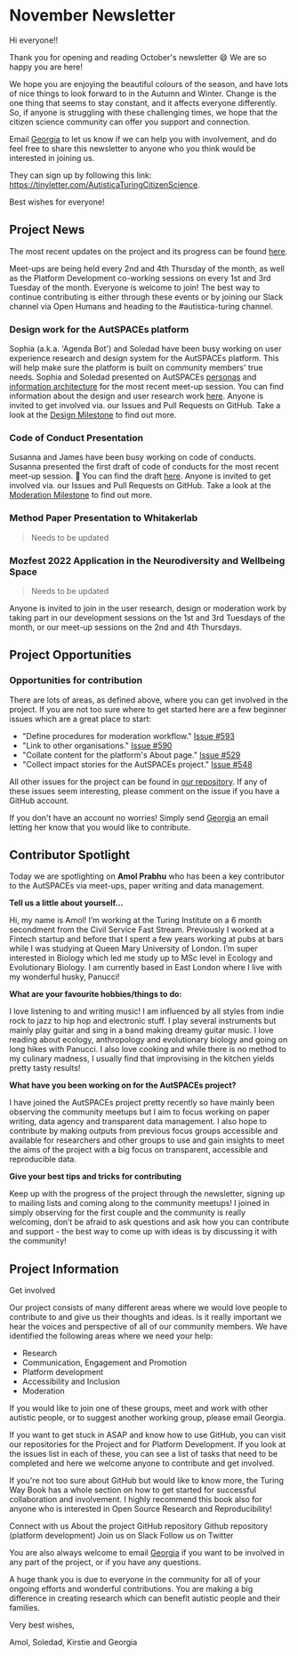 # November Newsletter

Hi everyone!!

Thank you for opening and reading October's newsletter 😄 We are so happy you are here!

We hope you are enjoying the beautiful colours of the season, and have lots of nice things to look forward to in the Autumn and Winter. Change is the one thing that seems to stay constant, and it affects everyone differently. So, if anyone is struggling with these challenging times, we hope that the citizen science community can offer you support and connection.

Email [Georgia](mailto:gaitkenhead@turing.ac.uk) to let us know if we can help you with involvement, and do feel free to share this newsletter to anyone who you think would be interested in joining us.

They can sign up by following this link: https://tinyletter.com/AutisticaTuringCitizenScience.

Best wishes for everyone!

## Project News
The most recent updates on the project and its progress can be found [here](https://github.com/alan-turing-institute/AutisticaCitizenScience/tree/master/project-management/project-updates).

Meet-ups are being held every 2nd and 4th Thursday of the month, as well as the Platform Development co-working sessions on every 1st and 3rd Tuesday of the month. Everyone is welcome to join! The best way to continue contributing is either through these events or by joining our Slack channel via Open Humans and heading to the #autistica-turing channel. 

### Design work for the AutSPACEs platform

Sophia (a.k.a. 'Agenda Bot') and Soledad have been busy working on user experience research and design system for the AutSPACEs platform. This will help make sure the platform is built on community members' true needs. Sophia and Soledad presented on AutSPACEs [personas](https://github.com/alan-turing-institute/AutisticaCitizenScience/tree/master/platform-designs/design-research/Personas) and [information architecture](https://github.com/alan-turing-institute/AutisticaCitizenScience/tree/master/platform-designs/design-architecture) for the most recent meet-up session. You can find information about the design and user research work [here](https://github.com/alan-turing-institute/AutisticaCitizenScience/tree/master/platform-designs). Anyone is invited to get involved via. our Issues and Pull Requests on GitHub. Take a look at the [Design Milestone](https://github.com/alan-turing-institute/AutSPACEs/issues?q=is%3Aopen+is%3Aissue+milestone%3A%226.+Design+for+MVP%22) to find out more.

### Code of Conduct Presentation
Susanna and James have been busy working on code of conducts. Susanna presented the first draft of code of conducts for the most recent meet-up session. :tada: You can find the draft [here](https://docs.google.com/document/d/1qhBlUxMVv8F_QGuY1re2xbLLZ-mNmak4TISmC-nFW58/edit). Anyone is invited to get involved via. our Issues and Pull Requests on GitHub. Take a look at the [Moderation Milestone](https://github.com/alan-turing-institute/AutisticaCitizenScience/milestone/27) to find out more.

### Method Paper Presentation to Whitakerlab
> Needs to be updated

### Mozfest 2022 Application in the Neurodiversity and Wellbeing Space
> Needs to be updated

Anyone is invited to join in the user research, design or moderation work by taking part in our development sessions on the 1st and 3rd Tuesdays of the month, or our meet-up sessions on the 2nd and 4th Thursdays.

## Project Opportunities
### Opportunities for contribution

There are lots of areas, as defined above, where you can get involved in the project. If you are not too sure where to get started here are a few beginner issues which are a great place to start:

* "Define procedures for moderation workflow." [Issue #593](https://github.com/alan-turing-institute/AutisticaCitizenScience/issues/593)
* "Link to other organisations." [Issue #590](https://github.com/alan-turing-institute/AutisticaCitizenScience/issues/590)
* "Collate content for the platform's About page." [Issue #529](https://github.com/alan-turing-institute/AutisticaCitizenScience/issues/529)
* "Collect impact stories for the AutSPACEs project." [Issue #548](https://github.com/alan-turing-institute/AutisticaCitizenScience/issues/548)

All other issues for the project can be found in [our repository](https://github.com/alan-turing-institute/AutisticaCitizenScience/issues). 
If any of these issues seem interesting, please comment on the issue if you have a GitHub account. 

If you don't have an account no worries! Simply send [Georgia](mailto:gaitkenhead@turing.ac.uk) an email letting her know that you would like to contribute. 


## Contributor Spotlight
Today we are spotlighting on **Amol Prabhu** who has been a key contributor to the AutSPACEs via meet-ups, paper writing and data management.

**Tell us a little about yourself...**

Hi, my name is Amol! I’m working at the Turing Institute on a 6 month secondment from the Civil Service Fast Stream. Previously I worked at a Fintech startup and before that I spent a few years working at pubs at bars while I was studying at Queen Mary University of London. I’m super interested in Biology which led me study up to MSc level in Ecology and Evolutionary Biology. I am currently based in East London where I live with my wonderful husky, Panucci! 

**What are your favourite hobbies/things to do:**

I love listening to and writing music! I am influenced by all styles from indie rock to jazz to hip hop and electronic stuff. I play several instruments but mainly play guitar and sing in a band making dreamy guitar music. I love reading about ecology, anthropology and evolutionary biology and going on long hikes with Panucci. I also love cooking and while there is no method to my culinary madness, I usually find that improvising in the kitchen yields pretty tasty results! 


**What have you been working on for the AutSPACEs project?**

I have joined the AutSPACEs project pretty recently so have mainly been observing the community meetups but I aim to focus working on paper writing, data agency and transparent data management. I also hope to contribute by making outputs from previous focus groups accessible and available for researchers and other groups to use and gain insights to meet the aims of the project with a big focus on transparent, accessible and reproducible data. 

**Give your best tips and tricks for contributing**

Keep up with the progress of the project through the newsletter, signing up to mailing lists and coming along to the community meetups! I joined in simply observing for the first couple and the community is really welcoming, don’t be afraid to ask questions and ask how you can contribute and support - the best way to come up with ideas is by discussing it with the community!


## Project Information

Get involved

Our project consists of many different areas where we would love people to contribute to and give us their thoughts and ideas. Is it really important we hear the voices and perspective of all of our community members. We have identified the following areas where we need your help:

*  Research
*  Communication, Engagement and Promotion
*  Platform development
*  Accessibility and Inclusion 
*  Moderation

If you would like to join one of these groups, meet and work with other autistic people, or to suggest another working group, please email Georgia. 

If you want to get stuck in ASAP and know how to use GitHub, you can visit our repositories for the Project and for Platform Development. If you look at the issues list in each of these, you can see a list of tasks that need to be completed and here we welcome anyone to contribute and get involved. 

If you're not too sure about GitHub but would like to know more, the Turing Way Book has a whole section on how to get started for successful collaboration and involvement. I highly recommend this book also for anyone who is interested in Open Source Research and Reproducibility! 

Connect with us
About the project
GitHub repository
Github repository (platform development) 
Join us on Slack
Follow us on Twitter

You are also always welcome to email [Georgia](mailto:gaitkenhead@turing.ac.uk) if you want to be involved in any part of the project, or if you have any questions.

A huge thank you is due to everyone in the community for all of your ongoing efforts and wonderful contributions. You are making a big difference in creating research which can benefit autistic people and their families.

Very best wishes,

Amol, Soledad, Kirstie and Georgia
